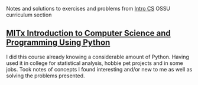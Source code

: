 Notes and solutions to exercises and problems from [Intro CS](https://github.com/ossu/computer-science?tab=readme-ov-file#intro-cs) OSSU curriculum section

## [MITx Introduction to Computer Science and Programming Using Python](https://github.com/luz-ojeda/ossu-intro-cs/tree/master/intro-to-comp-sci-and-programming-using-python)

I did this course already knowing a considerable amount of Python. Having used it in college for statistical analysis, hobbie pet projects and in some jobs. Took notes of concepts I found interesting and/or new to me as well as solving the problems presented.

